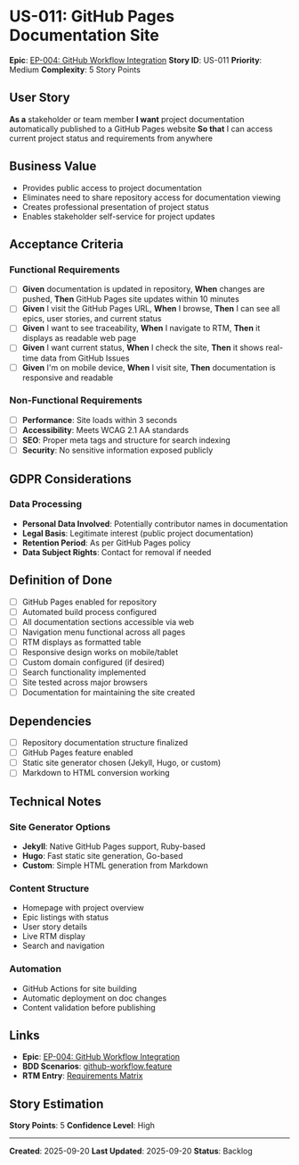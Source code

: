 # US-011: GitHub Pages Documentation Site

**Epic**: [EP-004: GitHub Workflow Integration](../epics/EP-004-github-workflow-integration.md)
**Story ID**: US-011
**Priority**: Medium
**Complexity**: 5 Story Points

## User Story
**As a** stakeholder or team member
**I want** project documentation automatically published to a GitHub Pages website
**So that** I can access current project status and requirements from anywhere

## Business Value
- Provides public access to project documentation
- Eliminates need to share repository access for documentation viewing
- Creates professional presentation of project status
- Enables stakeholder self-service for project updates

## Acceptance Criteria
### Functional Requirements
- [ ] **Given** documentation is updated in repository, **When** changes are pushed, **Then** GitHub Pages site updates within 10 minutes
- [ ] **Given** I visit the GitHub Pages URL, **When** I browse, **Then** I can see all epics, user stories, and current status
- [ ] **Given** I want to see traceability, **When** I navigate to RTM, **Then** it displays as readable web page
- [ ] **Given** I want current status, **When** I check the site, **Then** it shows real-time data from GitHub Issues
- [ ] **Given** I'm on mobile device, **When** I visit site, **Then** documentation is responsive and readable

### Non-Functional Requirements
- [ ] **Performance**: Site loads within 3 seconds
- [ ] **Accessibility**: Meets WCAG 2.1 AA standards
- [ ] **SEO**: Proper meta tags and structure for search indexing
- [ ] **Security**: No sensitive information exposed publicly

## GDPR Considerations
### Data Processing
- **Personal Data Involved**: Potentially contributor names in documentation
- **Legal Basis**: Legitimate interest (public project documentation)
- **Retention Period**: As per GitHub Pages policy
- **Data Subject Rights**: Contact for removal if needed

## Definition of Done
- [ ] GitHub Pages enabled for repository
- [ ] Automated build process configured
- [ ] All documentation sections accessible via web
- [ ] Navigation menu functional across all pages
- [ ] RTM displays as formatted table
- [ ] Responsive design works on mobile/tablet
- [ ] Custom domain configured (if desired)
- [ ] Search functionality implemented
- [ ] Site tested across major browsers
- [ ] Documentation for maintaining the site created

## Dependencies
- [ ] Repository documentation structure finalized
- [ ] GitHub Pages feature enabled
- [ ] Static site generator chosen (Jekyll, Hugo, or custom)
- [ ] Markdown to HTML conversion working

## Technical Notes
### Site Generator Options
- **Jekyll**: Native GitHub Pages support, Ruby-based
- **Hugo**: Fast static site generation, Go-based
- **Custom**: Simple HTML generation from Markdown

### Content Structure
- Homepage with project overview
- Epic listings with status
- User story details
- Live RTM display
- Search and navigation

### Automation
- GitHub Actions for site building
- Automatic deployment on doc changes
- Content validation before publishing

## Links
- **Epic**: [EP-004: GitHub Workflow Integration](../epics/EP-004-github-workflow-integration.md)
- **BDD Scenarios**: [github-workflow.feature](../../02-technical/bdd-scenarios/github-workflow.feature)
- **RTM Entry**: [Requirements Matrix](../../traceability/requirements-matrix.md)

## Story Estimation
**Story Points**: 5
**Confidence Level**: High

---
**Created**: 2025-09-20
**Last Updated**: 2025-09-20
**Status**: Backlog